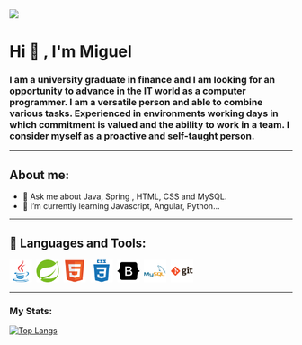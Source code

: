 
<img src="https://media.licdn.com/dms/image/D4D16AQHTs6vnR8TCxw/profile-displaybackgroundimage-shrink_350_1400/0/1688590395766?e=1695254400&v=beta&t=XM23P4JQGlOS0rSE80mIjusBggkV0hUd2Bkjs6QVlUI">
<h1>Hi 👋 , I'm Miguel</h1>

<h3>I am a university graduate in finance and I am looking for an opportunity to advance in the IT world as a computer programmer.
I am a versatile person and able to combine various tasks. Experienced in environments working days in which commitment is valued and the ability to work in a team. I consider myself as a proactive and self-taught person.</h3>
<hr>
<div>
<h2>About me:</h2>
<ul>
  <li> 💬 Ask me about Java, Spring , HTML, CSS and MySQL.</li>
  <li> 🌱 I’m currently learning Javascript, Angular, Python...</li>
</ul>
<hr>
</div>
<div align="left">   
  <h2>🔨 Languages and Tools:</h2>
  <div>
        <img src="https://github.com/devicons/devicon/blob/master/icons/java/java-original.svg" title="Java" alt="JAVA" width="40" height="40"/>&nbsp;
        <img src="https://github.com/devicons/devicon/blob/master/icons/spring/spring-original.svg" title="Spring" alt="Spring" width="40" height="40"/>&nbsp;  
        <img src="https://github.com/devicons/devicon/blob/master/icons/html5/html5-original.svg" title="HTML5" alt="HTML" width="40" height="40"/>&nbsp;
        <img src="https://github.com/devicons/devicon/blob/master/icons/css3/css3-plain-wordmark.svg"  title="CSS3" alt="CSS" width="40" height="40"/>&nbsp;
        <img src="https://github.com/devicons/devicon/blob/master/icons/bootstrap/bootstrap-plain.svg" title="Bootstrap" alt="Bootstrap" width="40" height="40"/>&nbsp; 
        <img src="https://github.com/devicons/devicon/blob/master/icons/mysql/mysql-original-wordmark.svg" title="MySQL"  alt="MySQL" width="40" height="40"/>&nbsp;
        <img src="https://github.com/devicons/devicon/blob/master/icons/git/git-original-wordmark.svg" title="Git" **alt="Git" width="40" height="40"/>

  </div>
</div>

---
### My Stats:

[![Top Langs](https://github-readme-stats.vercel.app/api/top-langs/?username=Miguel2786&layout=donut-vertical)](https://github.com/anuraghazra/github-readme-stats)

<!--
**Miguel2786/Miguel2786** is a ✨ _special_ ✨ repository because its `README.md` (this file) appears on your GitHub profile.

Here are some ideas to get you started:

- 🔭 I’m currently working on ...
- 🌱 I’m currently learning ...
- 👯 I’m looking to collaborate on ...
- 🤔 I’m looking for help with ...
- 💬 Ask me about ...
- 📫 How to reach me: ...
- 😄 Pronouns: ...
- ⚡ Fun fact: ...
-->
